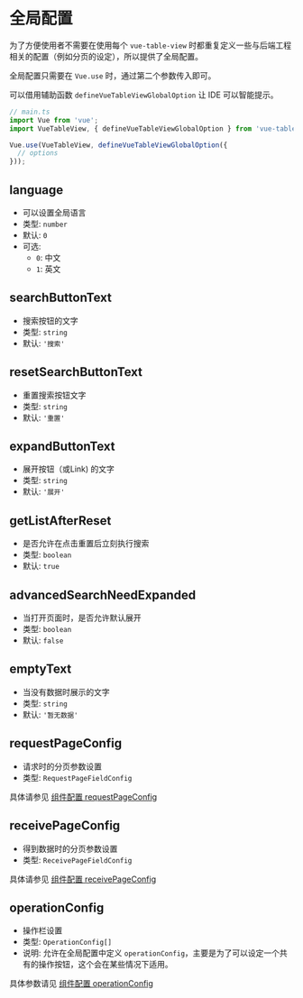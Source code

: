 # 全局配置

为了方便使用者不需要在使用每个 `vue-table-view` 时都重复定义一些与后端工程相关的配置（例如分页的设定），所以提供了全局配置。

全局配置只需要在 `Vue.use` 时，通过第二个参数传入即可。

可以借用辅助函数 `defineVueTableViewGlobalOption` 让 IDE 可以智能提示。

```ts
// main.ts
import Vue from 'vue';
import VueTableView, { defineVueTableViewGlobalOption } from 'vue-table-view';

Vue.use(VueTableView, defineVueTableViewGlobalOption({
  // options
}));
```

## language
- 可以设置全局语言
- 类型: `number`
- 默认: `0`
- 可选:
  - `0`: 中文
  - `1`: 英文

## searchButtonText
- 搜索按钮的文字
- 类型: `string`
- 默认: `'搜索'`

## resetSearchButtonText
- 重置搜索按钮文字
- 类型: `string`
- 默认: `'重置'`

## expandButtonText
- 展开按钮（或Link) 的文字
- 类型: `string`
- 默认: `'展开'`

## getListAfterReset
- 是否允许在点击重置后立刻执行搜索
- 类型: `boolean`
- 默认: `true`

## advancedSearchNeedExpanded
- 当打开页面时，是否允许默认展开
- 类型: `boolean`
- 默认: `false`

## emptyText
- 当没有数据时展示的文字
- 类型: `string`
- 默认: `'暂无数据'`

## requestPageConfig
- 请求时的分页参数设置
- 类型: `RequestPageFieldConfig`

具体请参见 [组件配置 requestPageConfig](component-config.md#requestpageconfig)

## receivePageConfig
- 得到数据时的分页参数设置
- 类型: `ReceivePageFieldConfig`

具体请参见 [组件配置 receivePageConfig](component-config.md#receivepageconfig)

## operationConfig
- 操作栏设置
- 类型: `OperationConfig[]`
- 说明: 允许在全局配置中定义 `operationConfig`，主要是为了可以设定一个共有的操作按钮，这个会在某些情况下适用。

具体参数请见 [组件配置 operationConfig](component-config.md#operationconfig)


